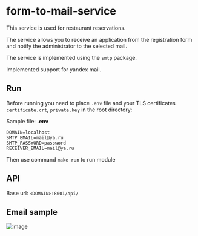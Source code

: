 # form-to-mail-service

This service is used for restaurant reservations.

The service allows you to receive an application from the registration form and notify the administrator to the selected mail.

The service is implemented using the ```smtp``` package.

Implemented support for yandex mail.

## Run
Before running you need to place ```.env``` file and your TLS certificates ```certificate.crt```, ```private.key``` in the root directory:

Sample file:
**.env**
```(e)
DOMAIN=localhost
SMTP_EMAIL=mail@ya.ru
SMTP_PASSWORD=password
RECEIVER_EMAIL=mail@ya.ru
```

Then use command ```make run``` to run module

## API

Base url: ```<DOMAIN>:8001/api/```

## Email sample
![image](https://user-images.githubusercontent.com/64990498/204975828-9b71eebd-f20a-4c4e-ac0d-8df81288e130.png)
